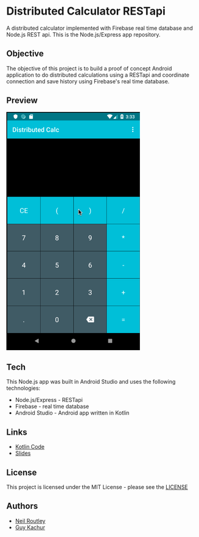 # Distributed Calculator RESTapi

A distributed calculator implemented with Firebase real time database and Node.js REST api.  This is the Node.js/Express app repository.

## Objective

The objective of this project is to build a proof of concept Android application to do distributed calculations using a RESTapi and coordinate connection and save history using Firebase's real time database.

## Preview

![image](./demo/distributedCalcDemo.gif)

## Tech

This Node.js app was built in Android Studio and uses the following technologies:

-  Node.js/Express - RESTapi
-  Firebase - real time database
-  Android Studio - Android app written in Kotlin

## Links

-   [Kotlin Code](https://github.com/neilroutley/DistributedCalc)
-   [Slides](https://docs.google.com/presentation/d/1KFK6HMIvWzDN4GYvxYsSugKD73Vv2YdVuD_i7tqioNY/edit?usp=sharing)

## License

This project is licensed under the MIT License - please see the [LICENSE](LICENSE)

## Authors

-   [Neil Routley](https://github.com/neilroutley)
-   [Guy Kachur](https://github.com/GuyKachur)